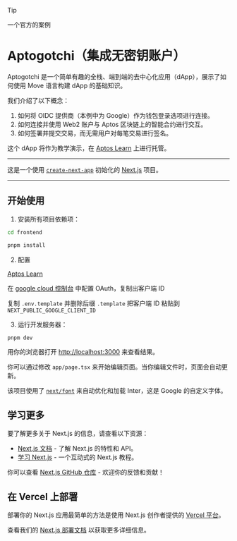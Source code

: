 > [!TIP]
> 一个官方的案例

# Aptogotchi（集成无密钥账户）

Aptogotchi 是一个简单有趣的全栈、端到端的去中心化应用（dApp），展示了如何使用 Move 语言构建 dApp 的基础知识。

我们介绍了以下概念：

1. 如何将 OIDC 提供商（本例中为 Google）作为钱包登录选项进行连接。
2. 如何连接并使用 Web2 账户与 Aptos 区块链上的智能合约进行交互。
3. 如何签署并提交交易，而无需用户对每笔交易进行签名。

这个 dApp 将作为教学演示，在 [Aptos Learn](https://learn.aptoslabs.com/) 上进行托管。

---

这是一个使用 [`create-next-app`](https://github.com/vercel/next.js/tree/canary/packages/create-next-app) 初始化的 [Next.js](https://nextjs.org/) 项目。

---

## 开始使用

1. 安装所有项目依赖项：

```bash
cd frontend
```

```bash
pnpm install
```

2. 配置

[Aptos Learn](https://learn.aptoslabs.com/example/aptogotchi-keyless/)

在 [google cloud 控制台](https://console.cloud.google.com) 中配置 OAuth，复制出客户端 ID

复制 `.env.template` 并删除后缀 `.template` 把客户端 ID 粘贴到 `NEXT_PUBLIC_GOOGLE_CLIENT_ID`

3. 运行开发服务器：

```bash
pnpm dev
```

用你的浏览器打开 [http://localhost:3000](http://localhost:3000) 来查看结果。

你可以通过修改 `app/page.tsx` 来开始编辑页面。当你编辑文件时，页面会自动更新。

该项目使用了 [`next/font`](https://nextjs.org/docs/basic-features/font-optimization) 来自动优化和加载 Inter，这是 Google 的自定义字体。

## 学习更多

要了解更多关于 Next.js 的信息，请查看以下资源：

- [Next.js 文档](https://nextjs.org/docs) - 了解 Next.js 的特性和 API。
- [学习 Next.js](https://nextjs.org/learn) - 一个互动式的 Next.js 教程。

你可以查看 [Next.js GitHub 仓库](https://github.com/vercel/next.js/) - 欢迎你的反馈和贡献！

## 在 Vercel 上部署

部署你的 Next.js 应用最简单的方法是使用 Next.js 创作者提供的 [Vercel 平台](https://vercel.com/new?utm_medium=default-template&filter=next.js&utm_source=create-next-app&utm_campaign=create-next-app-readme)。

查看我们的 [Next.js 部署文档](https://nextjs.org/docs/deployment) 以获取更多详细信息。
